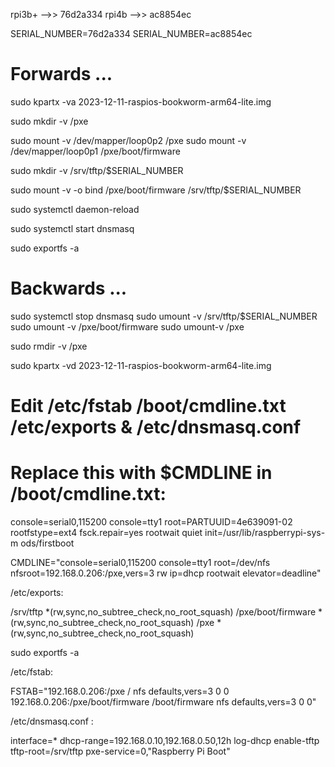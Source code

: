 


rpi3b+ -->> 76d2a334
rpi4b  -->> ac8854ec

SERIAL_NUMBER=76d2a334
SERIAL_NUMBER=ac8854ec

# Forwards ...
sudo kpartx -va 2023-12-11-raspios-bookworm-arm64-lite.img

sudo mkdir -v /pxe

sudo mount -v /dev/mapper/loop0p2 /pxe
sudo mount -v /dev/mapper/loop0p1 /pxe/boot/firmware

sudo mkdir -v /srv/tftp/$SERIAL_NUMBER

sudo mount -v -o bind /pxe/boot/firmware /srv/tftp/$SERIAL_NUMBER

sudo systemctl daemon-reload

sudo systemctl start dnsmasq

sudo exportfs -a

# Backwards ...

sudo systemctl stop dnsmasq
sudo umount -v /srv/tftp/$SERIAL_NUMBER
sudo umount -v /pxe/boot/firmware
sudo umount-v  /pxe

sudo rmdir -v /pxe

sudo kpartx -vd 2023-12-11-raspios-bookworm-arm64-lite.img

# Edit /etc/fstab /boot/cmdline.txt /etc/exports & /etc/dnsmasq.conf
# Replace this with $CMDLINE in /boot/cmdline.txt: 

console=serial0,115200 console=tty1 root=PARTUUID=4e639091-02 rootfstype=ext4 fsck.repair=yes rootwait quiet init=/usr/lib/raspberrypi-sys-m
ods/firstboot


CMDLINE="console=serial0,115200 console=tty1 root=/dev/nfs nfsroot=192.168.0.206:/pxe,vers=3 rw ip=dhcp rootwait elevator=deadline"


/etc/exports:
 
/srv/tftp *(rw,sync,no_subtree_check,no_root_squash)
/pxe/boot/firmware *(rw,sync,no_subtree_check,no_root_squash)
/pxe *(rw,sync,no_subtree_check,no_root_squash)



sudo exportfs -a

/etc/fstab: 

FSTAB="192.168.0.206:/pxe / nfs defaults,vers=3 0 0
192.168.0.206:/pxe/boot/firmware /boot/firmware nfs defaults,vers=3 0 0"

/etc/dnsmasq.conf :


interface=*
dhcp-range=192.168.0.10,192.168.0.50,12h
log-dhcp
enable-tftp
tftp-root=/srv/tftp
pxe-service=0,"Raspberry Pi Boot"


